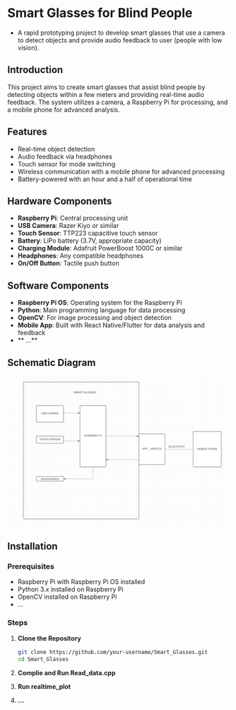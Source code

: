 # Smart Glasses for Blind People

- A rapid prototyping project to develop smart glasses that use a camera to detect objects and provide audio feedback to user (people with low vision).



## Introduction

This project aims to create smart glasses that assist blind people by detecting objects within a few meters and providing real-time audio feedback. The system utilizes a camera, a Raspberry Pi for processing, and a mobile phone for advanced analysis.

## Features

- Real-time object detection
- Audio feedback via headphones
- Touch sensor for mode switching
- Wireless communication with a mobile phone for advanced processing
- Battery-powered with an hour and a half of operational time

## Hardware Components

- **Raspberry Pi**: Central processing unit
- **USB Camera**: Razer Kiyo or similar
- **Touch Sensor**: TTP223 capacitive touch sensor
- **Battery**: LiPo battery (3.7V, appropriate capacity)
- **Charging Module**: Adafruit PowerBoost 1000C or similar
- **Headphones**: Any compatible headphones
- **On/Off Button**: Tactile push button

## Software Components

- **Raspberry Pi OS**: Operating system for the Raspberry Pi
- **Python**: Main programming language for data processing
- **OpenCV**: For image processing and object detection
- **Mobile App**: Built with React Native/Flutter for data analysis and feedback
- ** ...**

## Schematic Diagram

![Schematic Diagram](electronic_components_and_modules/schematic%20diagram.png)

## Installation

### Prerequisites

- Raspberry Pi with Raspberry Pi OS installed
- Python 3.x installed on Raspberry Pi
- OpenCV installed on Raspberry Pi
- ...


### Steps

1. **Clone the Repository**

   ```bash
   git clone https://github.com/your-username/Smart_Glasses.git
   cd Smart_Glasses


2. **Complie and Run Read_data.cpp**

    
3. **Run realtime_plot**

4. **...**



